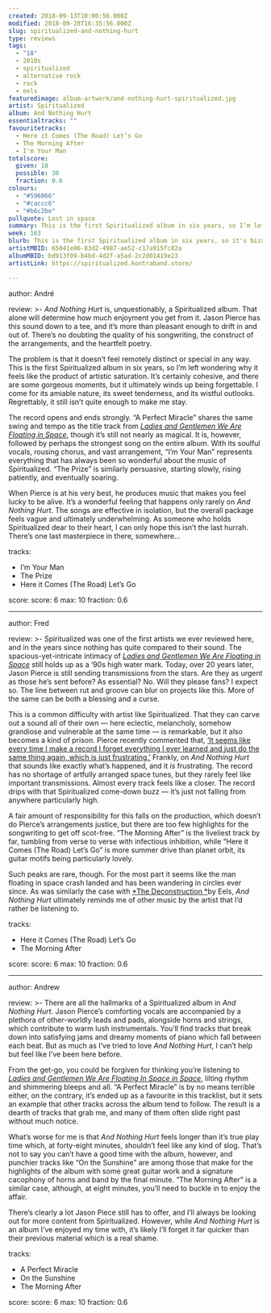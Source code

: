 ```yaml
---
created: 2018-09-13T10:00:56.000Z
modified: 2018-09-28T16:35:56.000Z
slug: spiritualized-and-nothing-hurt
type: reviews
tags:
  - "18"
  - 2010s
  - spiritualized
  - alternative rock
  - rock
  - eels
featuredimage: album-artwork/and-nothing-hurt-spiritualized.jpg
artist: Spiritualized
album: And Nothing Hurt
essentialtracks: ""
favouritetracks:
  - Here it Comes (The Road) Let’s Go
  - The Morning After
  - I'm Your Man
totalscore:
  given: 18
  possible: 30
  fraction: 0.6
colours:
  - "#596066"
  - "#caccc6"
  - "#b6c2be"
pullquote: Lost in space
summary: This is the first Spiritualized album in six years, so I’m left wondering why it feels like the product of artistic saturation. It’s certainly cohesive, and there are some gorgeous moments, but it ultimately winds up being forgettable.
week: 163
blurb: This is the first Spiritualized album in six years, so it's bizarre to hear something that sounds like the product of artistic saturation.
artistMBID: 65041e06-83d2-4987-ae52-c17a915fc82a
albumMBID: bd913f09-b4bd-4d2f-a5ad-2c2d01419e23
artistLink: https://spiritualized.kontraband.store/

---
```


author: André

review: >-
  *And Nothing Hurt* is, unquestionably, a Spiritualized album. That alone will determine how much enjoyment you get from it. Jason Pierce has this sound down to a tee, and it’s more than pleasant enough to drift in and out of. There’s no doubting the quality of his songwriting, the construct of the arrangements, and the heartfelt poetry. 
  
  The problem is that it doesn’t feel remotely distinct or special in any way. This is the first Spiritualized album in six years, so I’m left wondering why it feels like the product of artistic saturation. It’s certainly cohesive, and there are some gorgeous moments, but it ultimately winds up being forgettable. I come for its amiable nature, its sweet tenderness, and its wistful outlooks. Regrettably, it still isn’t quite enough to make me stay.

  The record opens and ends strongly. “A Perfect Miracle” shares the same swing and tempo as the title track from [*Ladies and Gentlemen We Are Floating in Space*](/reviews/spiritualized-ladies-and-gentleman-we-are-floating-in-space/), though it’s still not nearly as magical. It is, however, followed by perhaps the strongest song on the entire album. With its soulful vocals, rousing chorus, and vast arrangement, “I’m Your Man” represents everything that has always been so wonderful about the music of Spiritualized. “The Prize” is similarly persuasive, starting slowly, rising patiently, and eventually soaring. 
  
  When Pierce is at his very best, he produces music that makes you feel lucky to be alive. It’s a wonderful feeling that happens only rarely on *And Nothing Hurt*. The songs are effective in isolation, but the overall package feels vague and ultimately underwhelming. As someone who holds Spiritualized dear to their heart, I can only hope this isn’t the last hurrah. There’s one last masterpiece in there, somewhere…

tracks:
  - I’m Your Man
  - ­­The Prize
  - ­­Here it Comes (The Road) Let’s Go

score:
  score: 6
  max: 10
  fraction: 0.6

---
author: Fred

review: >-
  Spiritualized was one of the first artists we ever reviewed here, and in the years since nothing has quite compared to their sound. The spacious-yet-intricate intimacy of [*Ladies and Gentlemen We Are Floating in Space*](/reviews/spiritualized-ladies-and-gentleman-we-are-floating-in-space/) still holds up as a ‘90s high water mark. Today, over 20 years later, Jason Pierce is still sending transmissions from the stars. Are they as urgent as those he’s sent before? As essential? No. Will they please fans? I expect so. The line between rut and groove can blur on projects like this. More of the same can be both a blessing and a curse.

  This is a common difficulty with artist like Spiritualized. That they can carve out a sound all of their own — here eclectic, melancholy, somehow grandiose and vulnerable at the same time — is remarkable, but it also becomes a kind of prison. Pierce recently commented that, [‘It seems like every time I make a record I forget everything I ever learned and just do the same thing again, which is just frustrating.’](https://www.stereogum.com/featured/spiritualized-and-nothing-hurt-interview/) Frankly, on *And Nothing Hurt* that sounds like exactly what’s happened, and it *is* frustrating. The record has no shortage of artfully arranged space tunes, but they rarely feel like important transmissions. Almost every track feels like a closer. The record drips with that Spiritualized come-down buzz — it’s just not falling from anywhere particularly high.

  A fair amount of responsibility for this falls on the production, which doesn’t do Pierce’s arrangements justice, but there are too few highlights for the songwriting to get off scot-free. “The Morning After” is the liveliest track by far, tumbling from verse to verse with infectious inhibition, while “Here it Comes (The Road) Let’s Go” is more summer drive than planet orbit, its guitar motifs being particularly lovely. 
  
  Such peaks are rare, though. For the most part it seems like the man floating in space crash landed and has been wandering in circles ever since. As was similarly the case with [*The Deconstruction *](/reviews/eels-the-deconstruction/)by Eels, *And Nothing Hurt* ultimately reminds me of other music by the artist that I’d rather be listening to.

tracks:
  - Here it Comes (The Road) Let’s Go
  - ­­The Morning After

score:
  score: 6
  max: 10
  fraction: 0.6

---
author: Andrew

review: >-
  There are all the hallmarks of a Spiritualized album in *And Nothing Hurt*. Jason Pierce’s comforting vocals are accompanied by a plethora of other-worldly leads and pads, alongside horns and strings, which contribute to warm lush instrumentals. You’ll find tracks that break down into satisfying jams and dreamy moments of piano which fall between each beat. But as much as I’ve tried to love *And Nothing Hurt*, I can’t help but feel like I’ve been here before.

  From the get-go, you could be forgiven for thinking you’re listening to [*Ladies and Gentlemen We Are Floating In Space in Space*](/reviews/spiritualized-ladies-and-gentleman-we-are-floating-in-space/), lilting rhythm and shimmering bleeps and all. “A Perfect Miracle” is by no means terrible either, on the contrary, it’s ended up as a favourite in this tracklist, but it sets an example that other tracks across the album tend to follow. The result is a dearth of tracks that grab me, and many of them often slide right past without much notice. 
  
  What’s worse for me is that *And Nothing Hurt* feels longer than it’s true play time which, at forty-eight minutes, shouldn’t feel like any kind of slog. That’s not to say you can’t have a good time with the album, however, and punchier tracks like “On the Sunshine” are among those that make for the highlights of the album with some great guitar work and a signature cacophony of horns and band by the final minute. “The Morning After” is a similar case, although, at eight minutes, you’ll need to buckle in to enjoy the affair.

  There’s clearly a lot Jason Piece still has to offer, and I’ll always be looking out for more content from Spiritualized. However, while *And Nothing Hurt* is an album I’ve enjoyed my time with, it’s likely I’ll forget it far quicker than their previous material which is a real shame.

tracks:
  - A Perfect Miracle
  - ­­On the Sunshine
  - ­­The Morning After
  
score:
  score: 6
  max: 10
  fraction: 0.6
